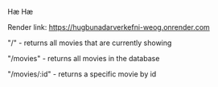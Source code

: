 Hæ
Hæ

Render link: https://hugbunadarverkefni-weog.onrender.com

"/" - returns all movies that are currently showing

"/movies" - returns all movies in the database

"/movies/:id" - returns a specific movie by id
